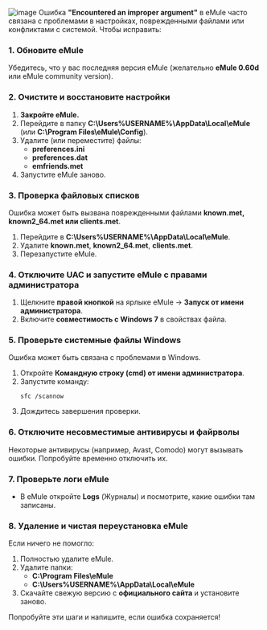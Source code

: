 ![image](https://github.com/user-attachments/assets/e2ed82ba-fd71-48df-ab44-f06a03a800cb)
Ошибка **"Encountered an improper argument"** в eMule часто связана с проблемами в настройках, поврежденными файлами или конфликтами с системой. Чтобы исправить:

### **1. Обновите eMule**
Убедитесь, что у вас последняя версия eMule (желательно **eMule 0.60d** или eMule community version).

### **2. Очистите и восстановите настройки**
1. **Закройте eMule.**
2. Перейдите в папку **C:\Users\%USERNAME%\AppData\Local\eMule** (или **C:\Program Files\eMule\Config**).
3. Удалите (или переместите) файлы:
   - **preferences.ini**
   - **preferences.dat**
   - **emfriends.met**
4. Запустите eMule заново.

### **3. Проверка файловых списков**
Ошибка может быть вызвана поврежденными файлами **known.met, known2_64.met или clients.met**.
1. Перейдите в **C:\Users\%USERNAME%\AppData\Local\eMule**.
2. Удалите **known.met**, **known2_64.met**, **clients.met**.
3. Перезапустите eMule.

### **4. Отключите UAC и запустите eMule с правами администратора**
1. Щелкните **правой кнопкой** на ярлыке eMule → **Запуск от имени администратора**.
2. Включите **совместимость с Windows 7** в свойствах файла.

### **5. Проверьте системные файлы Windows**
Ошибка может быть связана с проблемами в Windows.
1. Откройте **Командную строку (cmd) от имени администратора**.
2. Запустите команду:
   ```
   sfc /scannow
   ```
3. Дождитесь завершения проверки.

### **6. Отключите несовместимые антивирусы и файрволы**
Некоторые антивирусы (например, Avast, Comodo) могут вызывать ошибки. Попробуйте временно отключить их.

### **7. Проверьте логи eMule**
- В eMule откройте **Logs** (Журналы) и посмотрите, какие ошибки там записаны.

### **8. Удаление и чистая переустановка eMule**
Если ничего не помогло:
1. Полностью удалите eMule.
2. Удалите папки:
   - **C:\Program Files\eMule**
   - **C:\Users\%USERNAME%\AppData\Local\eMule**
3. Скачайте свежую версию с **официального сайта** и установите заново.

Попробуйте эти шаги и напишите, если ошибка сохраняется!

